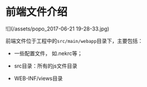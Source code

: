 # 前端文件介绍

![](/assets/popo_2017-06-21  19-28-33.jpg)

前端文件位于工程中的`src/main/webapp`目录下，主要包括：

* 一些配置文件， 如.nekrc等；
* src目录：所有的js文件目录

* WEB-INF/views目录




